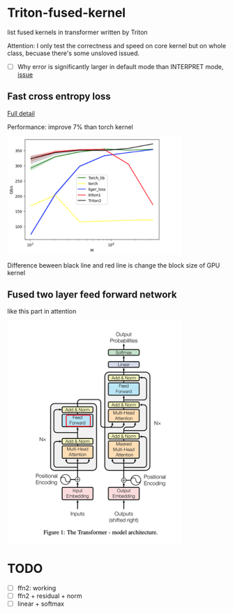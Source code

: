 # Triton-fused-kernel

list fused kernels in transformer written by Triton

Attention: I only test the correctness and speed on core kernel but on whole class, becuase there's some unsloved issued.
- [ ] Why error is significantly larger in default mode than INTERPRET mode, [issue](https://github.com/triton-lang/triton/issues/5895)

## Fast cross entropy loss

[Full detail](https://informal.top/posts/weekly-19-Triton-Liger-Kernel-cross-entropy-with-backward/#full-cross-entropy)

Performance: improve 7% than torch kernel

<img src="img/cross-entropy-01.png" width="400px" >

Difference beween black line and red line is change the block size of GPU kernel

## Fused two layer feed forward network
like this part in attention

<img src="img/ffn2-01.png" width="400px" >


# TODO
- [ ] ffn2: working
- [ ] ffn2 + residual + norm
- [ ] linear + softmax

